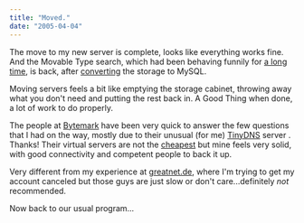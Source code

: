 ```yaml
---
title: "Moved."
date: "2005-04-04"
---
```


The move to my new server is complete, looks like everything works fine. And the Movable Type search, which had been behaving funnily for [a long time](http://codeconsult.ch/bertrand/archives/000346.html), is back, after [converting](http://codeconsult.ch/bertrand/archives/000490.html) the storage to MySQL.

Moving servers feels a bit like emptying the storage cabinet, throwing away what you don't need and putting the rest back in. A Good Thing when done, a lot of work to do properly.

The people at [Bytemark](http://www.bytemark.co.uk/) have been very quick to answer the few questions that I had on the way, mostly due to their unusual (for me) [TinyDNS](http://cr.yp.to/djbdns.html) server . Thanks! Their virtual servers are not the [cheapest](http://www.bytemark.co.uk/hosting/prices/index.html) but mine feels very solid, with good connectivity and competent people to back it up.

Very different from my experience at [greatnet.de](http://greatnet.de/), where I'm trying to get my account canceled but those guys are just slow or don't care...definitely _not_ recommended.

Now back to our usual program...
